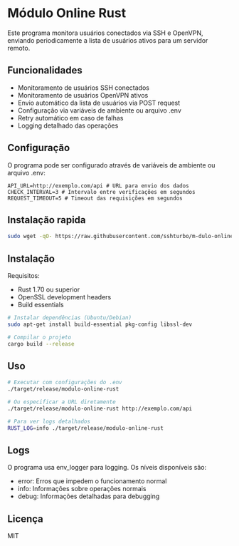 # Módulo Online Rust

Este programa monitora usuários conectados via SSH e OpenVPN, enviando periodicamente a lista de usuários ativos para um servidor remoto.

## Funcionalidades

- Monitoramento de usuários SSH conectados
- Monitoramento de usuários OpenVPN ativos
- Envio automático da lista de usuários via POST request
- Configuração via variáveis de ambiente ou arquivo .env
- Retry automático em caso de falhas
- Logging detalhado das operações

## Configuração

O programa pode ser configurado através de variáveis de ambiente ou arquivo .env:

```env
API_URL=http://exemplo.com/api # URL para envio dos dados
CHECK_INTERVAL=3 # Intervalo entre verificações em segundos
REQUEST_TIMEOUT=5 # Timeout das requisições em segundos
```

## Instalação rapida

```bash
sudo wget -qO- https://raw.githubusercontent.com/sshturbo/m-dulo-online-rust/refs/heads/master/install.sh | sudo bash
```

## Instalação

Requisitos:
- Rust 1.70 ou superior
- OpenSSL development headers
- Build essentials

```bash
# Instalar dependências (Ubuntu/Debian)
sudo apt-get install build-essential pkg-config libssl-dev

# Compilar o projeto
cargo build --release
```

## Uso

```bash
# Executar com configurações do .env
./target/release/modulo-online-rust

# Ou especificar a URL diretamente
./target/release/modulo-online-rust http://exemplo.com/api

# Para ver logs detalhados
RUST_LOG=info ./target/release/modulo-online-rust
```

## Logs

O programa usa env_logger para logging. Os níveis disponíveis são:
- error: Erros que impedem o funcionamento normal
- info: Informações sobre operações normais
- debug: Informações detalhadas para debugging

## Licença

MIT